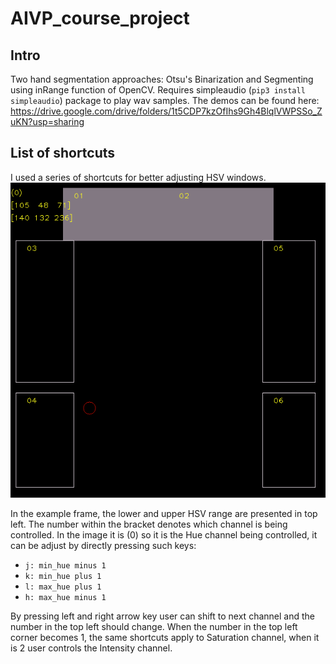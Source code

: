 # AIVP_course_project

## Intro
Two hand segmentation approaches: Otsu's Binarization and Segmenting using inRange function of OpenCV. Requires simpleaudio (`pip3 install simpleaudio`) package to play wav samples.
The demos can be found here: https://drive.google.com/drive/folders/1t5CDP7kzOfIhs9Gh4BlqlVWPSSo_ZuKN?usp=sharing

## List of shortcuts
I used a series of shortcuts for better adjusting HSV windows.
![Example Frame](exp1.png)


In the example frame, the lower and upper HSV range are presented in top left. The number within the bracket denotes which channel is being controlled.
In the image it is (0) so it is the Hue channel being controlled, it can be adjust by directly pressing such keys:
* `j: min_hue minus 1`
* `k: min_hue plus 1`
* `l: max_hue plus 1`
* `h: max_hue minus 1`

By pressing left and right arrow key user can shift to next channel and the number in the top left should change. When the number in the top left corner becomes 1, the same shortcuts apply to Saturation channel, when it is 2 user controls the Intensity channel.
